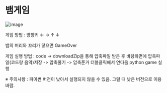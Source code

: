 # 뱀게임

![image](https://user-images.githubusercontent.com/62239143/86340282-9f77df80-bc8f-11ea-94cd-729b412ae811.png)

                    
게임 방법 : 방향키  ← →  ↑  ↓ 
                     

뱀의 머리와 꼬리가 닿으면 GameOver


게임 실행 방법 : code -> downloadZip을 통해 압축파일 받은 후 바탕화면에 압축파일(코드랑 음악)저장 -> 압축풀기 -> 압축푼거 더블클릭해서 연다음 python game 실행 




※ 주의사항 : 파이썬 버전이 낮아서 실행되지 않을 수 있음. 그럴 때 낮은 버전으로 이용 바람.
